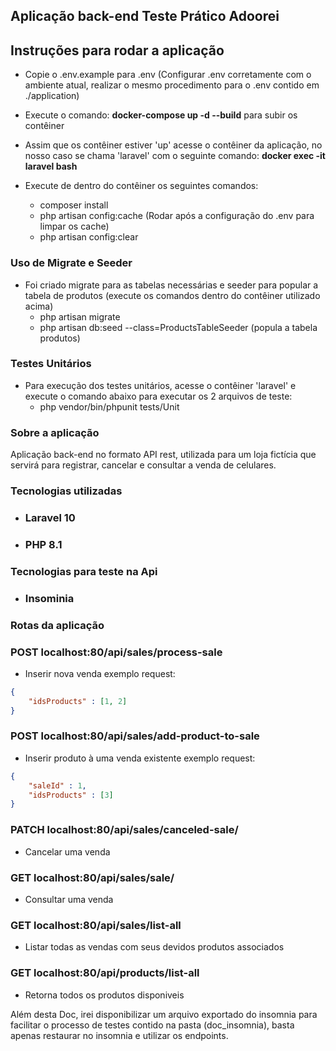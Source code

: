 ## Aplicação back-end Teste Prático Adoorei

## Instruções para rodar a aplicação

- Copie o .env.example para .env (Configurar .env corretamente com o ambiente atual, realizar o mesmo procedimento para o .env contido em ./application)
- Execute o comando: **docker-compose up -d --build** para subir os contêiner
- Assim que os contêiner estiver 'up' acesse o contêiner da aplicação, no nosso caso se chama 'laravel' com o seguinte comando:  **docker exec -it laravel bash**
- Execute de dentro do contêiner os seguintes comandos:

  - composer install
  - php artisan config:cache (Rodar após a configuração do .env para limpar os cache)
  - php artisan config:clear

### Uso de Migrate e Seeder

- Foi criado migrate para as tabelas necessárias e seeder para popular a tabela de produtos (execute os comandos dentro do contêiner utilizado acima)
  - php artisan migrate
  - php artisan db:seed --class=ProductsTableSeeder  (popula a tabela produtos)

### Testes Unitários

- Para execução dos testes unitários, acesse o contêiner 'laravel' e execute o comando abaixo para executar os 2 arquivos de teste:
  - php vendor/bin/phpunit tests/Unit

### Sobre a aplicação

Aplicação back-end no formato API rest, utilizada para um loja fictícia que servirá para registrar, cancelar e consultar a venda de celulares.

### Tecnologias utilizadas

- ### Laravel 10
- ### PHP 8.1

### Tecnologias para teste na Api

- ### Insominia

### Rotas da aplicação

### POST localhost:80/api/sales/process-sale

- Inserir nova venda
  exemplo request:

```json
{
	"idsProducts" : [1, 2]
}
```

### POST localhost:80/api/sales/add-product-to-sale

- Inserir produto à uma venda existente
  exemplo request:

```json
{
	"saleId" : 1,
	"idsProducts" : [3]
}
```

### PATCH localhost:80/api/sales/canceled-sale/

- Cancelar uma venda

### GET localhost:80/api/sales/sale/

- Consultar uma venda

### GET localhost:80/api/sales/list-all

- Listar todas as vendas com seus devidos produtos associados

### GET localhost:80/api/products/list-all

- Retorna todos os produtos disponiveis

Além desta Doc, irei disponibilizar um arquivo exportado do insomnia para facilitar o processo de testes contido na pasta (doc_insomnia), basta apenas restaurar no insomnia e utilizar os endpoints.

